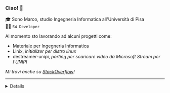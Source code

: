 ### Ciao! 👋
🎓 Sono Marco, studio Ingegneria Informatica all'Università di Pisa<br>
👨‍💻 `SW Developer `

Al momento sto lavorando ad alcuni progetti come:
- Materiale per Ingegneria Informatica
- Linix, _initializer per distro linux_
- destreamer-unipi, _porting per scaricare video da Microsoft Stream per l'UNIPI_

_Mi trovi anche su [StackOverflow](https://stackoverflow.com/users/4757993/gray)!_

---


<details>
<img src="https://github-readme-stats.vercel.app/api?username=Guray00"/>
<img src="https://github-readme-stats.vercel.app/api/top-langs/?username=Guray00&layout=compact"/>
<img src="https://stackoverflow.com/users/flair/4757993.png" align="left"/>
</details>



